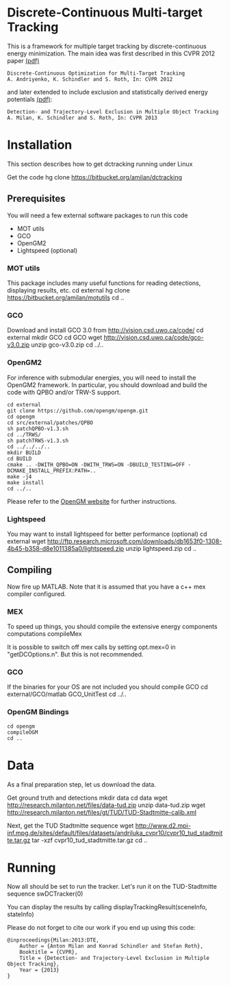 # Discrete-Continuous Multi-target Tracking
This is a framework for multiple target tracking by discrete-continuous
energy minimization. The main idea was first described in this CVPR 2012 paper [(pdf)](http://www.milanton.de/files/cvpr2012/cvpr2012-anton.pdf)


    Discrete-Continuous Optimization for Multi-Target Tracking
    A. Andriyenko, K. Schindler and S. Roth, In: CVPR 2012    

and later extended to include exclusion and statistically derived energy potentials [(pdf)](http://www.milanton.de/files/cvpr2013/cvpr2013-anton.pdf):

    Detection- and Trajectory-Level Exclusion in Multiple Object Tracking
    A. Milan, K. Schindler and S. Roth, In: CVPR 2013    


# Installation
This section describes how to get dctracking running under Linux

Get the code
    hg clone https://bitbucket.org/amilan/dctracking    
    
    
## Prerequisites
You will need a few external software packages to run this code

- MOT utils
- GCO
- OpenGM2
- Lightspeed (optional)


### MOT utils
This package includes many useful functions for reading detections, displaying results, etc.
    cd external
    hg clone https://bitbucket.org/amilan/motutils
    cd ..


    
### GCO
Download and install GCO 3.0 from http://vision.csd.uwo.ca/code/
    cd external
    mkdir GCO
    cd GCO
    wget http://vision.csd.uwo.ca/code/gco-v3.0.zip
    unzip gco-v3.0.zip
    cd ../..
    
    


### OpenGM2
For inference with submodular energies, you will need to install the OpenGM2 framework.
In particular, you should download and build the code with QPBO and/or TRW-S support.

    cd external
    git clone https://github.com/opengm/opengm.git
    cd opengm    
    cd src/external/patches/QPBO
    sh patchQPBO-v1.3.sh
    cd ../TRWS/
    sh patchTRWS-v1.3.sh     
    cd ../../../..    
    mkdir BUILD
    cd BUILD    
    cmake .. -DWITH_QPBO=ON -DWITH_TRWS=ON -DBUILD_TESTING=OFF -DCMAKE_INSTALL_PREFIX:PATH=..
    make -j4    
    make install
    cd ../..

Please refer to the [OpenGM website](http://hci.iwr.uni-heidelberg.de/opengm2/) 
for further instructions.


### Lightspeed    
You may want to install lightspeed for better performance (optional)
    cd external
    wget http://ftp.research.microsoft.com/downloads/db1653f0-1308-4b45-b358-d8e1011385a0/lightspeed.zip
    unzip lightspeed.zip
    cd ..
    

## Compiling
Now fire up MATLAB. Note that it is assumed that you have a c++ mex compiler configured.

### MEX
To speed up things, you should compile the extensive energy components computations
    compileMex

It is possible to switch off mex calls by setting opt.mex=0 in "getDCOptions.n".
But this is not recommended.

### GCO
If the binaries for your OS are not included you should compile GCO 
    cd external/GCO/matlab
    GCO_UnitTest
    cd ../..

### OpenGM Bindings
    cd opengm
    compileOGM
    cd ..

    
# Data
As a final preparation step, let us download the data.

Get ground truth and detections
    mkdir data
    cd data
    wget http://research.milanton.net/files/data-tud.zip
    unzip data-tud.zip
    wget http://research.milanton.net/files/gt/TUD/TUD-Stadtmitte-calib.xml

Next, get the TUD Stadtmitte sequence
    wget http://www.d2.mpi-inf.mpg.de/sites/default/files/datasets/andriluka_cvpr10/cvpr10_tud_stadtmitte.tar.gz
    tar -xzf cvpr10_tud_stadtmitte.tar.gz
    cd ..
    
    
# Running
Now all should be set to run the tracker. Let's run it on the TUD-Stadtmitte sequence
    swDCTracker(0)
    
You can display the results by calling
    displayTrackingResult(sceneInfo, stateInfo)
   
Please do not forget to cite our work if you end up using this code:

    @inproceedings{Milan:2013:DTE,
	    Author = {Anton Milan and Konrad Schindler and Stefan Roth},
	    Booktitle = {CVPR},
	    Title = {Detection- and Trajectory-Level Exclusion in Multiple Object Tracking},
	    Year = {2013}
    }